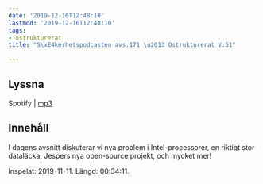 ```yaml
---
date: '2019-12-16T12:48:10'
lastmod: '2019-12-16T12:48:10'
tags:
- ostrukturerat
title: "S\xE4kerhetspodcasten avs.171 \u2013 Ostrukturerat V.51"

---
```

## Lyssna

Spotify \| [mp3](http://traffic.libsyn.com/sakerhetspodcasten/2019-12-11_Ostrukturerat.mp3)

## Innehåll

I dagens avsnitt diskuterar vi nya problem i Intel-processorer, en riktigt stor dataläcka,
Jespers nya open-source projekt, och mycket mer!

Inspelat: 2019-11-11. Längd: 00:34:11.

